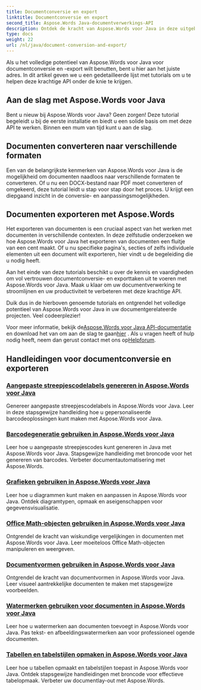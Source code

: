 ```yaml
---
title: Documentconversie en export
linktitle: Documentconversie en export
second_title: Aspose.Words Java-documentverwerkings-API
description: Ontdek de kracht van Aspose.Words voor Java in deze uitgebreide handleiding. Leer hoe u moeiteloos documenten kunt converteren en exporteren.
type: docs
weight: 22
url: /nl/java/document-conversion-and-export/
---
```


Als u het volledige potentieel van Aspose.Words voor Java voor documentconversie en -export wilt benutten, bent u hier aan het juiste adres. In dit artikel geven we u een gedetailleerde lijst met tutorials om u te helpen deze krachtige API onder de knie te krijgen.

## Aan de slag met Aspose.Words voor Java
Bent u nieuw bij Aspose.Words voor Java? Geen zorgen! Deze tutorial begeleidt u bij de eerste installatie en biedt u een solide basis om met deze API te werken. Binnen een mum van tijd kunt u aan de slag.

## Documenten converteren naar verschillende formaten
Een van de belangrijkste kenmerken van Aspose.Words voor Java is de mogelijkheid om documenten naadloos naar verschillende formaten te converteren. Of u nu een DOCX-bestand naar PDF moet converteren of omgekeerd, deze tutorial leidt u stap voor stap door het proces. U krijgt een diepgaand inzicht in de conversie- en aanpassingsmogelijkheden.

## Documenten exporteren met Aspose.Words
Het exporteren van documenten is een cruciaal aspect van het werken met documenten in verschillende contexten. In deze zelfstudie onderzoeken we hoe Aspose.Words voor Java het exporteren van documenten een fluitje van een cent maakt. Of u nu specifieke pagina's, secties of zelfs individuele elementen uit een document wilt exporteren, hier vindt u de begeleiding die u nodig heeft.

Aan het einde van deze tutorials beschikt u over de kennis en vaardigheden om vol vertrouwen documentconversie- en exporttaken uit te voeren met Aspose.Words voor Java. Maak u klaar om uw documentverwerking te stroomlijnen en uw productiviteit te verbeteren met deze krachtige API.

Duik dus in de hierboven genoemde tutorials en ontgrendel het volledige potentieel van Aspose.Words voor Java in uw documentgerelateerde projecten. Veel codeerplezier!

 Voor meer informatie, bekijk de[Aspose.Words voor Java API-documentatie](https://reference.aspose.com/words/java/) en download het van om aan de slag te gaan[hier](https://releases.aspose.com/words/java/) . Als u vragen heeft of hulp nodig heeft, neem dan gerust contact met ons op[Helpforum](https://forum.aspose.com/).

## Handleidingen voor documentconversie en exporteren
### [Aangepaste streepjescodelabels genereren in Aspose.Words voor Java](./generating-custom-barcode-labels/)
Genereer aangepaste streepjescodelabels in Aspose.Words voor Java. Leer in deze stapsgewijze handleiding hoe u gepersonaliseerde barcodeoplossingen kunt maken met Aspose.Words voor Java.
### [Barcodegeneratie gebruiken in Aspose.Words voor Java](./using-barcode-generation/)
Leer hoe u aangepaste streepjescodes kunt genereren in Java met Aspose.Words voor Java. Stapsgewijze handleiding met broncode voor het genereren van barcodes. Verbeter documentautomatisering met Aspose.Words.
### [Grafieken gebruiken in Aspose.Words voor Java](./using-charts/)
Leer hoe u diagrammen kunt maken en aanpassen in Aspose.Words voor Java. Ontdek diagramtypen, opmaak en aseigenschappen voor gegevensvisualisatie.
### [Office Math-objecten gebruiken in Aspose.Words voor Java](./using-office-math-objects/)
Ontgrendel de kracht van wiskundige vergelijkingen in documenten met Aspose.Words voor Java. Leer moeiteloos Office Math-objecten manipuleren en weergeven.
### [Documentvormen gebruiken in Aspose.Words voor Java](./using-document-shapes/)
Ontgrendel de kracht van documentvormen in Aspose.Words voor Java. Leer visueel aantrekkelijke documenten te maken met stapsgewijze voorbeelden.
### [Watermerken gebruiken voor documenten in Aspose.Words voor Java](./using-watermarks-to-documents/)
Leer hoe u watermerken aan documenten toevoegt in Aspose.Words voor Java. Pas tekst- en afbeeldingswatermerken aan voor professioneel ogende documenten.
### [Tabellen en tabelstijlen opmaken in Aspose.Words voor Java](./formatting-tables-and-table-styles/)
Leer hoe u tabellen opmaakt en tabelstijlen toepast in Aspose.Words voor Java. Ontdek stapsgewijze handleidingen met broncode voor effectieve tabelopmaak. Verbeter uw documentlay-out met Aspose.Words.